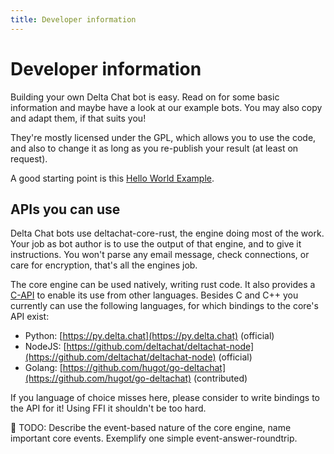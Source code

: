 ```yaml
---
title: Developer information
---
```


# Developer information

Building your own Delta Chat bot is easy.
Read on for some basic information and maybe have a look at our example bots.
You may also copy and adapt them, if that suits you!

They're mostly licensed under the GPL, which allows you to use the code, and also to change it as long as you re-publish your result (at least on request).

A good starting point is this [Hello World Example](https://py.delta.chat/examples.html#playing-around-on-the-commandline).

## APIs you can use

Delta Chat bots use deltachat-core-rust, the engine doing most of the work. Your job as bot author is to use the output of that engine, and to give it instructions. You won't parse any email message, check connections, or care for encryption, that's all the engines job.

The core engine can be used natively, writing rust code. It also provides a [C-API](https://c.delta.chat) to enable its use from other languages. Besides C and C++ you currently can use the following languages, for which bindings to the core's API exist:
* Python: [https://py.delta.chat](https://py.delta.chat) (official)
* NodeJS: [https://github.com/deltachat/deltachat-node](https://github.com/deltachat/deltachat-node) (official)
* Golang: [https://github.com/hugot/go-deltachat](https://github.com/hugot/go-deltachat) (contributed)

If you language of choice misses here, please consider to write bindings to the API for it! Using FFI it shouldn't be too hard.

🚧 TODO: Describe the event-based nature of the core engine, name important core events. Exemplify one simple event-answer-roundtrip.

